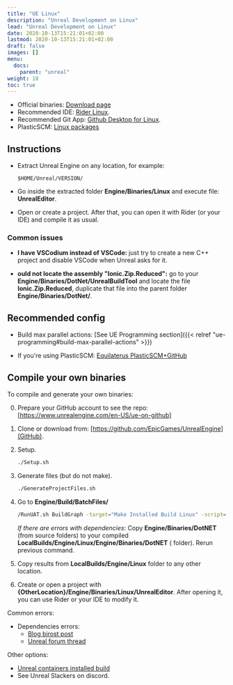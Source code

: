 ```yaml
---
title: "UE Linux"
description: "Unreal Development on Linux"
lead: "Unreal Development on Linux"
date: 2020-10-13T15:21:01+02:00
lastmod: 2020-10-13T15:21:01+02:00
draft: false
images: []
menu:
  docs:
    parent: "unreal"
weight: 10
toc: true
---
```


* Official binaries: [Download page](https://www.unrealengine.com/en-US/linux)
* Recommended IDE: [Rider Linux](https://www.jetbrains.com/rider/download/#section=linux).
* Recommended Git App: [Github Desktop for Linux](https://github.com/shiftkey/desktop).
* PlasticSCM: [Linux packages](https://www.plasticscm.com/plastic-for-linux)

## Instructions

* Extract Unreal Engine on any location, for example:
  ```
  $HOME/Unreal/VERSION/
  ```

* Go inside the extracted folder **Engine/Binaries/Linux** and execute file: **UnrealEditor**.

* Open or create a project. After that, you can open it with Rider (or your IDE) and compile it as usual.

### Common issues

* **I have VSCodium instead of VSCode:** just try to create a new C++ project and disable VSCode when Unreal asks for it.

* **ould not locate the assembly "Ionic.Zip.Reduced":** go to your **Engine/Binaries/DotNet/UnrealBuildTool** and locate the file **Ionic.Zip.Reduced**, duplicate that file into the parent folder **Engine/Binaries/DotNet/**.

## Recommended config

* Build max parallel actions: [See UE Programming section]({{< relref "ue-programming#build-max-parallel-actions" >}})

* If you're using PlasticSCM: [Equilaterus PlasticSCM+GitHub](https://github.com/equilaterus-gamestudios/PlasticSCM-GitHub-extension)

## Compile your own binaries

To compile and generate your own binaries:

0. Prepare your GitHub account to see the repo: [https://www.unrealengine.com/en-US/ue-on-github]
1. Clone or download from: [https://github.com/EpicGames/UnrealEngine](GitHub).
2. Setup.

   ```sh
   ./Setup.sh
   ```

3. Generate files (but do not make).

   ```sh
   ./GenerateProjectFiles.sh
   ```

4. Go to **Engine/Build/BatchFiles/**

   ```sh
   /RunUAT.sh BuildGraph -target="Make Installed Build Linux" -script=Engine/Build/InstalledEngineBuild.xml -clean -set:HostPlatformOnly=true -set:WithDDC=false -set:GameConfigurations="Development;Shipping"
   ```

   *If there are errors with dependencies*: Copy **Engine/Binaries/DotNET** (from source folders) to your compiled **LocalBuilds/Engine/Linux/Engine/Binaries/DotNET** ( folder). Rerun previous command.

6. Copy results from **LocalBuilds/Engine/Linux** folder to any other location.

7. Create or open a project with **{OtherLocation}/Engine/Binaries/Linux/UnrealEditor**. After opening it, you can use Rider or your IDE to modify it.

Common errors:

* Dependencies errors:
  * [Blog birost post](https://blog.birost.com/a?ID=01650-81b216da-49aa-49a2-81f4-9b699aed1057)
  * [Unreal forum thread](https://forums.unrealengine.com/t/linux-build-missing-references/296487)

Other options:
* [Unreal containers installed build](https://unrealcontainers.com/docs/use-cases/linux-installed-builds)
* See Unreal Slackers on discord.
